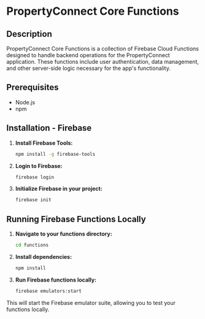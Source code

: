 # PropertyConnect Core Functions

## Description

PropertyConnect Core Functions is a collection of Firebase Cloud Functions designed to handle backend operations for the PropertyConnect application. These functions include user authentication, data management, and other server-side logic necessary for the app's functionality.

## Prerequisites

- Node.js
- npm

## Installation - Firebase

1. **Install Firebase Tools:**

   ```sh
   npm install -g firebase-tools
   ```

2. **Login to Firebase:**

   ```sh
   firebase login
   ```

3. **Initialize Firebase in your project:**
   ```sh
   firebase init
   ```

## Running Firebase Functions Locally

1. **Navigate to your functions directory:**

   ```sh
   cd functions
   ```

2. **Install dependencies:**

   ```sh
   npm install
   ```

3. **Run Firebase functions locally:**
   ```sh
   firebase emulators:start
   ```

This will start the Firebase emulator suite, allowing you to test your functions locally.
